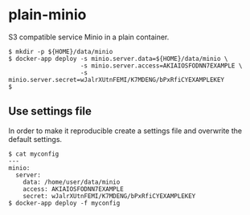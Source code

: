 # plain-minio
S3 compatible service Minio in a plain container.

```
$ mkdir -p ${HOME}/data/minio
$ docker-app deploy -s minio.server.data=${HOME}/data/minio \
                    -s minio.server.access=AKIAIOSFODNN7EXAMPLE \
                    -s minio.server.secret=wJalrXUtnFEMI/K7MDENG/bPxRfiCYEXAMPLEKEY
$
```

## Use settings file

In order to make it reproducible create a settings file and overwrite the default settings.

```
$ cat myconfig
---
minio:
  server:
    data: /home/user/data/minio
    access: AKIAIOSFODNN7EXAMPLE
    secret: wJalrXUtnFEMI/K7MDENG/bPxRfiCYEXAMPLEKEY
$ docker-app deploy -f myconfig
```

